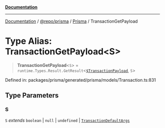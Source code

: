 [**Documentation**](../../../../../README.md)

***

[Documentation](../../../../../README.md) / [@repo/prisma](../../../README.md) / [Prisma](../README.md) / TransactionGetPayload

# Type Alias: TransactionGetPayload\<S\>

> **TransactionGetPayload**\<`S`\> = `runtime.Types.Result.GetResult`\<[`$TransactionPayload`]($TransactionPayload.md), `S`\>

Defined in: packages/prisma/generated/prisma/models/Transaction.ts:831

## Type Parameters

### S

`S` *extends* `boolean` \| `null` \| `undefined` \| [`TransactionDefaultArgs`](TransactionDefaultArgs.md)
